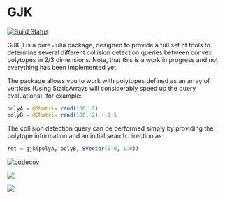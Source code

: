 # GJK

[![Build Status](https://travis-ci.com/arlk/GJK.jl.svg?token=r5fpy4W1YP6bTrztNxWQ&branch=master)](https://travis-ci.com/arlk/GJK.jl)

GJK.jl is a pure Julia package, designed to provide a full set of tools to determine several different collision detection queries between convex polytopes in 2/3 dimensions. Note, that this is a work in progress and not everything has been implemented yet.

The package allows you to work with polytopes defined as an array of vertices (Using StaticArrays will considerably speed up the query evaluations), for example:
```julia
polyA = @SMatrix rand(100, 2)
polyB = @SMatrix rand(100, 2) + 1.5
```

The collision detection query can be performed simply by providing the polytope information and an initial search direction as:
```julia
ret = gjk(polyA, polyB, SVector(0.0, 1.0))
```

[![codecov](https://codecov.io/gh/arlk/GJK.jl/branch/master/graph/badge.svg?token=f5dBcv0pe3)](https://codecov.io/gh/arlk/GJK.jl)

![](https://github.com/arlk/GJK.jl/raw/master/readme/collision2d.gif)

![](https://github.com/arlk/GJK.jl/raw/master/readme/collision3d.png)

